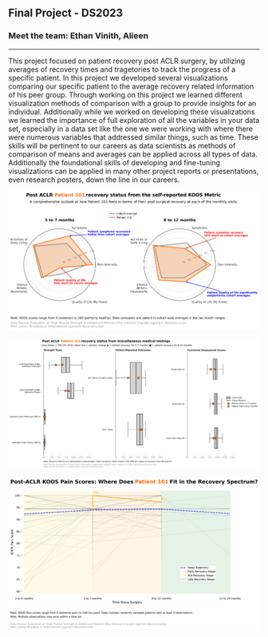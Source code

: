 ## Final Project - DS2023

### Meet the team: Ethan Vinith, Alieen

-----------------------------------------

This project focused on patient recovery post ACLR surgery, by utilizing averages of recovery times and tragetories to track the progress of a specific patient. In this project we developed several visualizations comparing our specific patient to the average recovery related information of his peer group. Through working on this project we learned different visualization methods of comparison with a group to provide insights for an individual. Additionally while we worked on developing these visualizations we learned the importance of full exploration of all the variables in your data set, especially in a data set like the one we were working with where there were numerous variables that addressed similar things, such as time. These skills will be pertinent to our careers as data scientists as methods of comparison of means and averages can be applied across all types of data. Additionally the foundational skills of developing and fine-tuning visualizations can be applied in many other project reports or presentations, even research posters, down the line in our careers. 

![Radar Graphs](Radar_small_multiples.png)

![BoxPlots](stacked_horizontal_boxplots.png)

![spaghetti graph](KOOS_Pain_Recovery_Trajectory_new.png)
